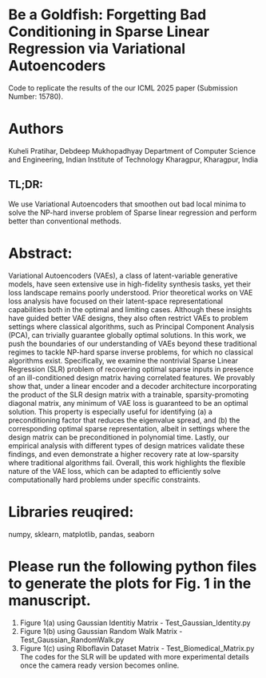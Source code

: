 # Be a Goldfish: Forgetting Bad Conditioning in Sparse Linear Regression via Variational Autoencoders
Code to replicate the results of the our ICML 2025 paper (Submission Number: 15780).

# Authors
Kuheli Pratihar, Debdeep Mukhopadhyay 
Department of Computer Science and Engineering, Indian Institute of Technology Kharagpur, Kharagpur, India

## TL;DR: 
We use Variational Autoencoders that smoothen out bad local minima to solve the NP-hard inverse problem of Sparse linear regression and perform better than conventional methods.

# Abstract:
Variational Autoencoders (VAEs), a class of latent-variable generative models, have seen extensive use in high-fidelity synthesis tasks, yet their loss landscape remains poorly understood. Prior theoretical works on VAE loss analysis have focused on their latent-space representational capabilities both in the optimal and limiting cases. Although these insights have guided better VAE designs, they also often restrict VAEs to problem settings where classical algorithms, such as Principal Component Analysis (PCA), can trivially guarantee globally optimal solutions. In this work, we push the boundaries of our understanding of VAEs beyond these traditional regimes to tackle NP-hard sparse inverse problems, for which no classical algorithms exist. Specifically, we examine the nontrivial Sparse Linear Regression (SLR) problem of recovering optimal sparse inputs in presence of an ill-conditioned design matrix having correlated features. We provably show that, under a linear encoder and a decoder architecture incorporating the product of the SLR design matrix with a trainable, sparsity-promoting diagonal matrix, any minimum of VAE loss is guaranteed to be an optimal solution. This property is especially useful for identifying (a) a preconditioning factor that reduces the eigenvalue spread, and (b) the corresponding optimal sparse representation, albeit in settings where the design matrix can be preconditioned in polynomial time. Lastly, our empirical analysis with different types of design matrices validate these findings, and even demonstrate a higher recovery rate at low-sparsity where traditional algorithms fail. Overall, this work highlights the flexible nature of the VAE loss, which can be adapted to efficiently solve computationally hard problems under specific constraints.

# Libraries reuqired:
numpy, sklearn, matplotlib, pandas, seaborn

# Please run the following python files to generate the plots for Fig. 1 in the manuscript.
1. Figure 1(a) using Gaussian Identitiy Matrix - Test_Gaussian_Identity.py
2. Figure 1(b) using Gaussian Random Walk Matrix - Test_Gaussian_RandomWalk.py
3. Figure 1(c) using Riboflavin Dataset Matrix - Test_Biomedical_Matrix.py
The codes for the SLR will be updated with more experimental details once the camera ready version becomes online.
